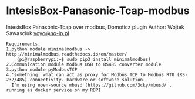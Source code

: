 # IntesisBox-Panasonic-Tcap-modbus
IntesisBox Panasonic-Tcap over modbus, Domoticz plugin
Author: Wojtek Sawasciuk  <voyo@no-ip.pl>


    Requirements:
    1.python module minimalmodbus -> http://minimalmodbus.readthedocs.io/en/master/
        (pi@raspberrypi:~$ sudo pip3 install minimalmodbus)
    2.Communication module Modbus USB to RS485 converter module
    3.python module pyModbusTCP
    4.'something' what can act as proxy for Modbus TCP to Modbus RTU (RS-232/485) connectivity. Hardware or software solution.
      I'm using open-source mbusd (https://github.com/3cky/mbusd/ , running as docker service on my RBPI


